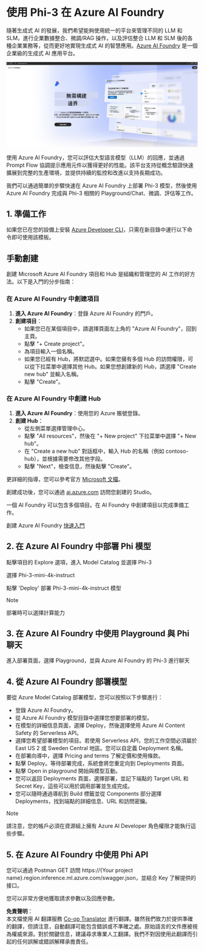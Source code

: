 <!--
CO_OP_TRANSLATOR_METADATA:
{
  "original_hash": "6525689374197af33b41a93811e473a2",
  "translation_date": "2025-04-04T06:53:41+00:00",
  "source_file": "md\\02.QuickStart\\AzureAIFoundry_QuickStart.md",
  "language_code": "tw"
}
-->
# **使用 Phi-3 在 Azure AI Foundry**

隨著生成式 AI 的發展，我們希望能夠使用統一的平台來管理不同的 LLM 和 SLM，進行企業數據整合、微調/RAG 操作，以及評估整合 LLM 和 SLM 後的各種企業業務等，從而更好地實現生成式 AI 的智慧應用。[Azure AI Foundry](https://ai.azure.com) 是一個企業級的生成式 AI 應用平台。

![aistudo](../../../../translated_images/aifoundry_home.ffa4fe13d11f26171097f8666a1db96ac0979ffa1adde80374c60d1136c7e1de.tw.png)

使用 Azure AI Foundry，您可以評估大型語言模型（LLM）的回應，並通過 Prompt Flow 協調提示應用元件以獲得更好的性能。該平台支持從概念驗證快速擴展到完整的生產環境，並提供持續的監控和改進以支持長期成功。

我們可以通過簡單的步驟快速在 Azure AI Foundry 上部署 Phi-3 模型，然後使用 Azure AI Foundry 完成與 Phi-3 相關的 Playground/Chat、微調、評估等工作。

## **1. 準備工作**

如果您已在您的設備上安裝 [Azure Developer CLI](https://learn.microsoft.com/azure/developer/azure-developer-cli/overview?WT.mc_id=aiml-138114-kinfeylo)，只需在新目錄中運行以下命令即可使用該模板。

## 手動創建

創建 Microsoft Azure AI Foundry 項目和 Hub 是組織和管理您的 AI 工作的好方法。以下是入門的分步指南：

### 在 Azure AI Foundry 中創建項目

1. **進入 Azure AI Foundry**：登錄 Azure AI Foundry 的門戶。
2. **創建項目**：
   - 如果您已在某個項目中，請選擇頁面左上角的 "Azure AI Foundry"，回到主頁。
   - 點擊 "+ Create project"。
   - 為項目輸入一個名稱。
   - 如果您已經有 Hub，將默認選中。如果您擁有多個 Hub 的訪問權限，可以從下拉菜單中選擇其他 Hub。如果您想創建新的 Hub，請選擇 "Create new hub" 並輸入名稱。
   - 點擊 "Create"。

### 在 Azure AI Foundry 中創建 Hub

1. **進入 Azure AI Foundry**：使用您的 Azure 賬號登錄。
2. **創建 Hub**：
   - 從左側菜單選擇管理中心。
   - 點擊 "All resources"，然後在 "+ New project" 下拉菜單中選擇 "+ New hub"。
   - 在 "Create a new hub" 對話框中，輸入 Hub 的名稱（例如 contoso-hub），並根據需要修改其他字段。
   - 點擊 "Next"，檢查信息，然後點擊 "Create"。

更詳細的指導，您可以參考官方 [Microsoft 文檔](https://learn.microsoft.com/azure/ai-studio/how-to/create-projects)。

創建成功後，您可以通過 [ai.azure.com](https://ai.azure.com/) 訪問您創建的 Studio。

一個 AI Foundry 可以包含多個項目。在 AI Foundry 中創建項目以完成準備工作。

創建 Azure AI Foundry [快速入門](https://learn.microsoft.com/azure/ai-studio/quickstarts/get-started-code)

## **2. 在 Azure AI Foundry 中部署 Phi 模型**

點擊項目的 Explore 選項，進入 Model Catalog 並選擇 Phi-3

選擇 Phi-3-mini-4k-instruct

點擊 'Deploy' 部署 Phi-3-mini-4k-instruct 模型

> [!NOTE]
>
> 部署時可以選擇計算能力

## **3. 在 Azure AI Foundry 中使用 Playground 與 Phi 聊天**

進入部署頁面，選擇 Playground，並與 Azure AI Foundry 的 Phi-3 進行聊天

## **4. 從 Azure AI Foundry 部署模型**

要從 Azure Model Catalog 部署模型，您可以按照以下步驟進行：

- 登錄 Azure AI Foundry。
- 從 Azure AI Foundry 模型目錄中選擇您想要部署的模型。
- 在模型的詳細信息頁面，選擇 Deploy，然後選擇使用 Azure AI Content Safety 的 Serverless API。
- 選擇您希望部署模型的項目。若使用 Serverless API，您的工作空間必須屬於 East US 2 或 Sweden Central 地區。您可以自定義 Deployment 名稱。
- 在部署向導中，選擇 Pricing and terms 了解定價和使用條款。
- 點擊 Deploy。等待部署完成，系統會將您重定向到 Deployments 頁面。
- 點擊 Open in playground 開始與模型互動。
- 您可以返回 Deployments 頁面，選擇部署，並記下端點的 Target URL 和 Secret Key，這些可以用於調用部署並生成完成。
- 您可以隨時通過導航到 Build 標籤並從 Components 部分選擇 Deployments，找到端點的詳細信息、URL 和訪問密鑰。

> [!NOTE]
> 請注意，您的帳戶必須在資源組上擁有 Azure AI Developer 角色權限才能執行這些步驟。

## **5. 在 Azure AI Foundry 中使用 Phi API**

您可以通過 Postman GET 訪問 https://{Your project name}.region.inference.ml.azure.com/swagger.json，並結合 Key 了解提供的接口。

您可以非常方便地獲取請求參數以及回應參數。

**免責聲明**：  
本文檔使用 AI 翻譯服務 [Co-op Translator](https://github.com/Azure/co-op-translator) 進行翻譯。雖然我們致力於提供準確的翻譯，但請注意，自動翻譯可能包含錯誤或不準確之處。原始語言的文件應被視為權威來源。對於關鍵信息，建議尋求專業人工翻譯。我們不對因使用此翻譯而引起的任何誤解或錯誤解釋承擔責任。